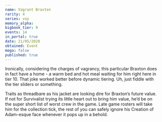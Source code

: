 ```yaml
---
name: Vagrant Braxton
rarity: 4
series: voy
memory_alpha:
bigbook_tier: 9
events: 14
in_portal: true
date: 21/05/2020
obtained: Event
mega: false
published: true
---
```


Ironically, considering the charges of vagrancy, this particular Braxton does in fact have a home - a warm bed and hot meal waiting for him right here in tier 10. That joke worked better before dynamic tiering. Uh, just fiddle with the tier sliders or something.

Traits as threadbare as his jacket are looking dire for Braxton’s future value. If not for Survivalist trying its little heart out to bring him value, he’d be on the super short list of worst crew in the game. Late game rosters will take him for the collection tick, the rest of you can safely ignore his Creation of Adam-esque face whenever it pops up in a behold.

